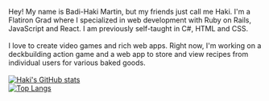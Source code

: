 Hey! My name is Badi-Haki Martin, but my friends just call me Haki. I'm a Flatiron Grad where I specialized in web development with Ruby on Rails, JavaScript and React. I am previously self-taught in C#, HTML and CSS.
<br />
<br />
I love to create video games and rich web apps. Right now, I'm working on a deckbuilding action game and a web app to store and view recipes from individual users for various baked goods.
<br />
<br />
[![Haki's GitHub stats](https://github-readme-stats.vercel.app/api?username=badihaki&show_icons=true&theme=great-gatsby)](https://github.com/anuraghazra/github-readme-stats)
<br />
[![Top Langs](https://github-readme-stats.vercel.app/api/top-langs/?username=anuraghazra&show_icons=true&theme=great-gatsby)](https://github.com/anuraghazra/github-readme-stats)

<!---
- 👋 Hi, I’m @badihaki. Just call me Haki.
- 👀 I’m interested in web and game development
- 🌱 I’m prficient in CSS, Javascript HTML, Ruby on Rails, React, Postgres, Node.JS, SQL, C# and many more
- 💞️ I’m looking to work on interactive user experiences. I'm constantly looking to level-up my skills!
- 📫 How to reach me: jojackblack@gmail.com | or | LinkedIn @ https://www.linkedin.com/in/badi-haki-martin-565476145/
badihaki/badihaki is a ✨ special ✨ repository because its `README.md` (this file) appears on your GitHub profile.
You can click the Preview link to take a look at your changes.
--->
